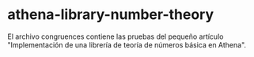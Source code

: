 # athena-library-number-theory

El archivo congruences contiene las pruebas del pequeño artículo "Implementación de una librería de teoría de números básica en Athena".
